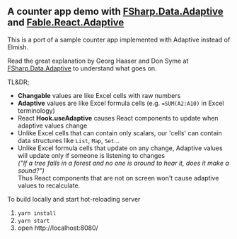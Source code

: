 
## A counter app demo with  [FSharp.Data.Adaptive](https://fsprojects.github.io/FSharp.Data.Adaptive/) and [Fable.React.Adaptive](https://github.com/krauthaufen/Fable.Elmish.Adaptive/tree/master/src/Fable.React.Adaptive) 

This is a port of a sample counter app implemented with Adaptive instead of Elmish.

Read the great explanation by Georg Haaser and Don Syme at [FSharp.Data.Adaptive](https://fsprojects.github.io/FSharp.Data.Adaptive/) to understand what goes on.

TL&DR;
- **Changable** values are like Excel cells with raw numbers
- **Adaptive** values are like Excel formula cells (e.g. `=SUM(A2:A10)` in Excel terminology)
- React **Hook.useAdaptive** causes React components to update when adaptive values change
- Unlike Excel cells that can contain only scalars, our 'cells' can contain data structures like `List`, `Map`, `Set`...
- Unlike Excel formula cells that update on any change, Adaptive values will update only if someone is listening to changes  
*("If a tree falls in a forest and no one is around to hear it, does it make a sound?")*  
Thus React components that are not on screen won't cause adaptive values to recalculate.


To build locally and start hot-reloading server
1. `yarn install`
2. `yarn start`
3. open http://localhost:8080/
